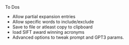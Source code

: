 To Dos

- Allow partial expansion entries
- Allow specific words to include/exclude
- Save to file or atleast copy to clipboard
- load SIFT award winning acronyms
- Advanced options to tweak prompt and GPT3 params. 

